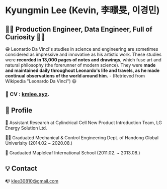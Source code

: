 # Kyungmin Lee (Kevin, 李暻旻, 이경민)

## 👨‍💻 Production Engineer, Data Engineer, Full of Curiosity 👨‍💻

😀 Leonardo Da Vinci's studies in science and engineering are sometimes considered as impressive and innovative as his artistic work. These studies were **recorded in 13,000 pages of notes and drawings**, which fuse art and natural philosophy (the forerunner of modern science). They were **made and maintained daily throughout Leonardo's life and travels, as he made continual observations of the world around him.**  -  (Retrieved from Wikipedia "Leonardo Da Vinci") 😃


### 🔭 CV : [kmlee.xyz](https://kmlee.xyz).

## 👦 Profile

🔭 Assistant Research at Cylindrical Cell New Product Introduction Team, LG Energy Solution Ltd.

👨‍🎓 Graduated Mechanical & Control Engineering Dept. of Handong Global Univerisity (2014.02 ~ 2020.08.)

🏫 Graduated Mapleleaf International School (2011.02. ~ 2013.08.)





## 💡 Contact


📭 klee30810@gmail.com 



<!--
**klee30810/klee30810** is a ✨ _special_ ✨ repository because its `README.md` (this file) appears on your GitHub profile.

Here are some ideas to get you started:

- 🔭 I’m currently working on ...
- 🌱 I’m currently learning ...
- 👯 I’m looking to collaborate on ...
- 🤔 I’m looking for help with ...
- 💬 Ask me about ...
- 📫 How to reach me: ...
- 😄 Pronouns: ...
- ⚡ Fun fact: ...
-->
